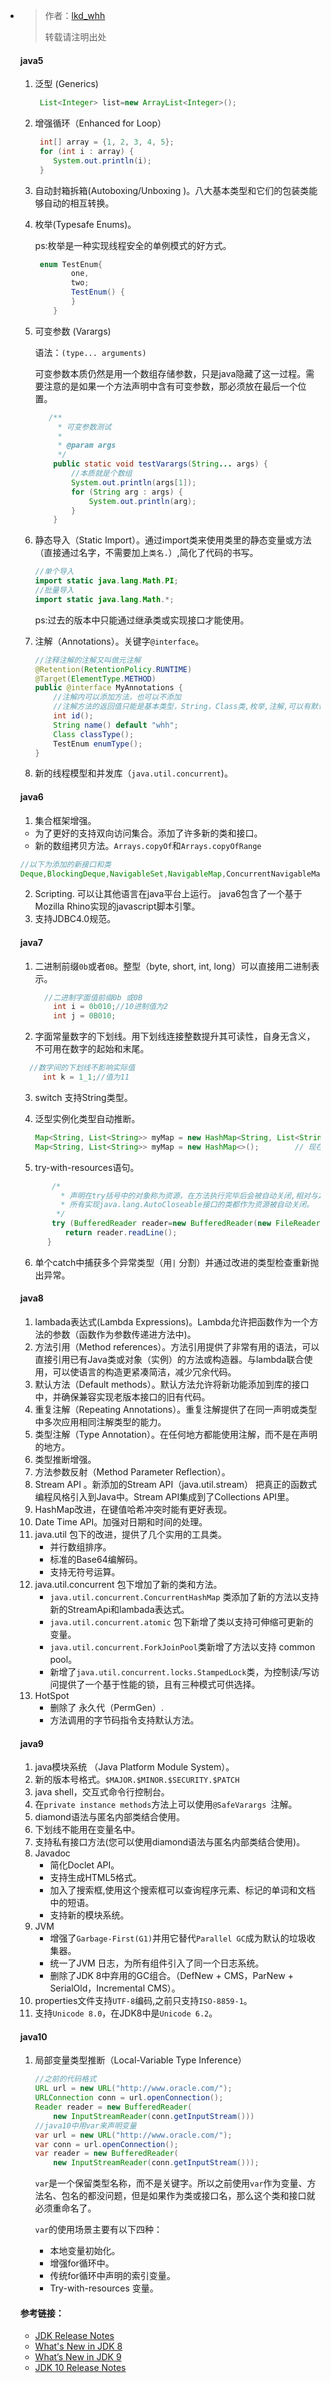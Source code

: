 * > 作者：[lkd_whh](https://www.jianshu.com/u/dad4d9675892)
  >
  > 转载请注明出处

  #### java5

  1. 泛型 (Generics)

     ```java
      List<Integer> list=new ArrayList<Integer>();
     ```

  2. 增强循环（Enhanced for Loop）

     ```java
      int[] array = {1, 2, 3, 4, 5};
      for (int i : array) {
         System.out.println(i);
      } 
     ```

  3. 自动封箱拆箱(Autoboxing/Unboxing )。八大基本类型和它们的包装类能够自动的相互转换。

  4. 枚举(Typesafe Enums)。

     ps:枚举是一种实现线程安全的单例模式的好方式。

     ```java
      enum TestEnum{
             one,
             two;
             TestEnum() {
             }
         }
     ```
  5. 可变参数 (Varargs)

     语法：`(type... arguments)`

     可变参数本质仍然是用一个数组存储参数，只是java隐藏了这一过程。需要注意的是如果一个方法声明中含有可变参数，那必须放在最后一个位置。

     ```java
      	/**
          * 可变参数测试
          *
          * @param args
          */
         public static void testVarargs(String... args) {
             //本质就是个数组
             System.out.println(args[1]);
             for (String arg : args) {
                 System.out.println(arg);
             }
         }
     ```
  6. 静态导入（Static Import）。通过import类来使用类里的静态变量或方法（直接通过名字，不需要加上`类名.`）,简化了代码的书写。

     ```java
     //单个导入
     import static java.lang.Math.PI;
     //批量导入
     import static java.lang.Math.*;
     ```

     ps:过去的版本中只能通过继承类或实现接口才能使用。

  7. 注解（Annotations）。关键字`@interface`。

     ```java
     //注释注解的注解又叫做元注解
     @Retention(RetentionPolicy.RUNTIME)
     @Target(ElementType.METHOD)
     public @interface MyAnnotations {
         //注解内可以添加方法，也可以不添加
         //注解方法的返回值只能是基本类型，String，Class类,枚举,注解,可以有默认值。
         int id();
         String name() default "whh";
         Class classType();
         TestEnum enumType();
     }

     ```
  8. 新的线程模型和并发库（`java.util.concurrent`)。

  #### java6

  1. 集合框架增强。

  - 为了更好的支持双向访问集合。添加了许多新的类和接口。
  - 新的数组拷贝方法。`Arrays.copyOf`和`Arrays.copyOfRange`

  ```java
  //以下为添加的新接口和类
  Deque,BlockingDeque,NavigableSet,NavigableMap,ConcurrentNavigableMap，ArrayDeque， ConcurrentSkipListSet ,ConcurrentSkipListMap,ConcurrentSkipListMap ,AbstractMap.SimpleEntry ,AbstractMap.SimpleImmutableEntry
  ```
  2. Scripting. 可以让其他语言在java平台上运行。 java6包含了一个基于Mozilla Rhino实现的javascript脚本引擎。
  3. 支持JDBC4.0规范。

  #### java7

  1. 二进制前缀`0b`或者`0B`。整型（byte, short, int, long）可以直接用二进制表示。    

     ```java
       //二进制字面值前缀0b 或0B
         int i = 0b010;//10进制值为2
         int j = 0B010;
     ```

  2. 字面常量数字的下划线。用下划线连接整数提升其可读性，自身无含义，不可用在数字的起始和末尾。

  ```java
  	//数字间的下划线不影响实际值
       int k = 1_1;//值为11
  ```

  3. switch 支持String类型。


  4. 泛型实例化类型自动推断。

     ```java
     Map<String, List<String>> myMap = new HashMap<String, List<String>>();    // 之前
     Map<String, List<String>> myMap = new HashMap<>();        // 现在
     ```

  5. try-with-resources语句。

  ```java
         /*
           * 声明在try括号中的对象称为资源，在方法执行完毕后会被自动关闭,相对与之前必须在finally关闭资源，这一特性大大提高了代码的简洁性。
           * 所有实现java.lang.AutoCloseable接口的类都作为资源被自动关闭。
          */
         try (BufferedReader reader=new BufferedReader(new FileReader("d:1.txt"))){
            return reader.readLine();
        }
  ```

  6. 单个catch中捕获多个异常类型（用`|` 分割）并通过改进的类型检查重新抛出异常。

  #### java8

  1. lambada表达式(Lambda Expressions)。Lambda允许把函数作为一个方法的参数（函数作为参数传递进方法中)。
  2. 方法引用（Method references）。方法引用提供了非常有用的语法，可以直接引用已有Java类或对象（实例）的方法或构造器。与lambda联合使用，可以使语言的构造更紧凑简洁，减少冗余代码。
  3. 默认方法（Default methods）。默认方法允许将新功能添加到库的接口中，并确保兼容实现老版本接口的旧有代码。
  4. 重复注解（Repeating Annotations）。重复注解提供了在同一声明或类型中多次应用相同注解类型的能力。
  5. 类型注解（Type Annotation）。在任何地方都能使用注解，而不是在声明的地方。
  6. 类型推断增强。
  7. 方法参数反射（Method Parameter Reflection）。
  8. Stream API 。新添加的Stream API（java.util.stream） 把真正的函数式编程风格引入到Java中。Stream API集成到了Collections API里。
  9. HashMap改进，在键值哈希冲突时能有更好表现。
  10. Date Time API。加强对日期和时间的处理。
  11. java.util 包下的改进，提供了几个实用的工具类。
      - 并行数组排序。
      - 标准的Base64编解码。
      - 支持无符号运算。
  12. java.util.concurrent 包下增加了新的类和方法。
      - `java.util.concurrent.ConcurrentHashMap` 类添加了新的方法以支持新的StreamApi和lambada表达式。
      - `java.util.concurrent.atomic` 包下新增了类以支持可伸缩可更新的变量。
      - `java.util.concurrent.ForkJoinPool`类新增了方法以支持 common pool。
      - 新增了`java.util.concurrent.locks.StampedLock`类，为控制读/写访问提供了一个基于性能的锁，且有三种模式可供选择。
  13. HotSpot
      - 删除了 永久代（PermGen）.
      - 方法调用的字节码指令支持默认方法。

  #### java9

  1. java模块系统 （Java Platform Module System）。
  2. 新的版本号格式。`$MAJOR.$MINOR.$SECURITY.$PATCH`
  3. java shell，交互式命令行控制台。
  4. 在`private instance methods`方法上可以使用`@SafeVarargs `注解。
  5. diamond语法与匿名内部类结合使用。
  6. 下划线不能用在变量名中。
  7. 支持私有接口方法(您可以使用diamond语法与匿名内部类结合使用)。
  8. Javadoc
     - 简化Doclet API。
     - 支持生成HTML5格式。
     - 加入了搜索框,使用这个搜索框可以查询程序元素、标记的单词和文档中的短语。
     - 支持新的模块系统。
  9. JVM
     - 增强了`Garbage-First(G1)`并用它替代`Parallel GC`成为默认的垃圾收集器。
     - 统一了JVM 日志，为所有组件引入了同一个日志系统。
     - 删除了JDK 8中弃用的GC组合。（DefNew + CMS，ParNew + SerialOld，Incremental CMS）。
  10. properties文件支持`UTF-8`编码,之前只支持`ISO-8859-1`。
  11. 支持`Unicode 8.0`，在JDK8中是`Unicode 6.2`。

  #### java10

  1. 局部变量类型推断（Local-Variable Type Inference）

     ```java
     //之前的代码格式
     URL url = new URL("http://www.oracle.com/"); 
     URLConnection conn = url.openConnection(); 
     Reader reader = new BufferedReader(
         new InputStreamReader(conn.getInputStream()))
     //java10中用var来声明变量
     var url = new URL("http://www.oracle.com/"); 
     var conn = url.openConnection(); 
     var reader = new BufferedReader(
         new InputStreamReader(conn.getInputStream()));
     ```

     `var`是一个保留类型名称，而不是关键字。所以之前使用`var`作为变量、方法名、包名的都没问题，但是如果作为类或接口名，那么这个类和接口就必须重命名了。

     `var`的使用场景主要有以下四种：

     - 本地变量初始化。
     - 增强for循环中。
     - 传统for循环中声明的索引变量。
     - Try-with-resources 变量。​

  #### 参考链接：

  - [JDK Release Notes](http://www.oracle.com/technetwork/java/javase/jdk-relnotes-index-2162236.html)
  - [What's New in JDK 8](http://www.oracle.com/technetwork/java/javase/8-whats-new-2157071.html)
  - [What’s New in JDK 9](https://docs.oracle.com/javase/9/whatsnew/toc.htm#JSNEW-GUID-C23AFD78-C777-460B-8ACE-58BE5EA681F6)
  - [JDK 10 Release Notes](http://www.oracle.com/technetwork/java/javase/10-relnote-issues-4108729.html#NewFeature)
